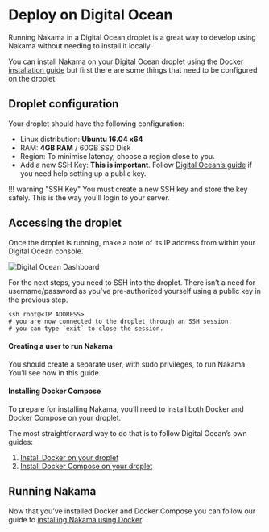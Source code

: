 [deployment-digital-ocean]: /images/deployment-digital-ocean.png "Digital Ocean Dashboard "

# Deploy on Digital Ocean

Running Nakama in a Digital Ocean droplet is a great way to develop using Nakama without needing to install it locally.

You can install Nakama on your Digital Ocean droplet using the [Docker installation guide](install-docker-quickstart.md) but first there are some things that need to be configured on the droplet.

## Droplet configuration

Your droplet should have the following configuration:

- Linux distribution: **Ubuntu 16.04 x64**
- RAM: **4GB RAM** / 60GB SSD Disk
- Region: To minimise latency, choose a region close to you.
- Add a new SSH Key: **This is important**. Follow [Digital Ocean’s guide](https://www.digitalocean.com/community/tutorials/how-to-use-ssh-keys-with-digitalocean-droplets) if you need help setting up a public key.

!!! warning "SSH Key"
    You must create a new SSH key and store the key safely. This is the way you'll login to your server.

## Accessing the droplet

Once the droplet is running, make a note of its IP address from within your Digital Ocean console.

![Digital Ocean Dashboard][deployment-digital-ocean]

For the next steps, you need to SSH into the droplet. There isn’t a need for username/password as you’ve pre-authorized yourself using a public key in the previous step.

```shell fct_label="Shell"
ssh root@<IP ADDRESS>
# you are now connected to the droplet through an SSH session.
# you can type `exit` to close the session.
```

#### Creating a user to run Nakama
You should create a separate user, with sudo privileges, to run Nakama. You’ll see how in this guide.

#### Installing Docker Compose
To prepare for installing Nakama, you’ll need to install both Docker and Docker Compose on your droplet.

The most straightforward way to do that is to follow Digital Ocean’s own guides:

1. [Install Docker on your droplet](https://www.digitalocean.com/community/tutorials/how-to-install-and-use-docker-on-ubuntu-16-04)
2. [Install Docker Compose on your droplet](https://www.digitalocean.com/community/tutorials/how-to-install-docker-compose-on-ubuntu-16-04)

## Running Nakama

Now that you’ve installed Docker and Docker Compose you can follow our guide to [installing Nakama using Docker](install-docker-quickstart.md).
